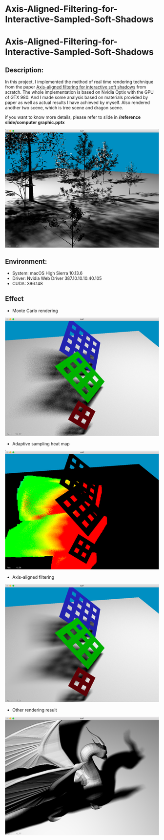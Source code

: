 # Axis-Aligned-Filtering-for-Interactive-Sampled-Soft-Shadows
# Axis-Aligned-Filtering-for-Interactive-Sampled-Soft-Shadows
## Description:

In this project, I implemented the method of real time rendering technique from the paper [Axis-aligned filtering for interactive soft shadows](http://graphics.berkeley.edu/papers/UdayMehta-AAF-2012-12/UdayMehta-AAF-2012-12.pdf) from scratch. The whole implementation is based on Nvidia Optix with the GPU of GTX 980. And I made some analysis based on materials provided by paper as well as actual results I have achieved by myself. Also rendered another two scene, which is tree scene and dragon scene. 

if you want to know more details, please refer to slide in **/reference slide/computer graphic.pptx**

![image](https://github.com/DavidEpisode/Axis-Aligned-Filtering-for-Interactive-Sampled-Soft-Shadows/blob/master/image/Picture1.png)

## Environment:

- System: macOS High Sierra 10.13.6
- Driver: Nvidia Web Driver 387.10.10.10.40.105
- CUDA: 396.148

## Effect
- Monte Carlo rendering

![image](https://github.com/DavidEpisode/Axis-Aligned-Filtering-for-Interactive-Sampled-Soft-Shadows/blob/master/image/Picture2.png)
- Adaptive sampling heat map

![image](https://github.com/DavidEpisode/Axis-Aligned-Filtering-for-Interactive-Sampled-Soft-Shadows/blob/master/image/Picture3.png)
- Axis-aligned filtering

![image](https://github.com/DavidEpisode/Axis-Aligned-Filtering-for-Interactive-Sampled-Soft-Shadows/blob/master/image/Picture4.png)
- Other rendering result

![image](https://github.com/DavidEpisode/Axis-Aligned-Filtering-for-Interactive-Sampled-Soft-Shadows/blob/master/image/Picture5.png)
